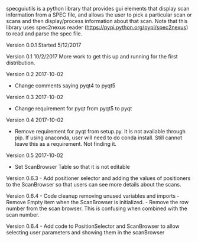 specguiutils is a python library that provides gui elements that display scan information from a SPEC file, and allows the user
to pick a particular scan or scans and then display/process information about that scan.  Note that this library uses spec2nexus
 reader (https://pypi.python.org/pypi/spec2nexus) to read and parse the spec file.

Version 0.0.1 
	Started 5/12/2017
	
Version 0.1    10/2/2017
More work to get this up and running for the first distribution.

Version 0.2   2017-10-02
  - Change comments saying pyqt4 to pyqt5 
  
Version 0.3   2017-10-02
  - Change requirement for pyqt from pyqt5 to pyqt
  
Version 0.4   2017-10-02
  - Remove requirement for pyqt from setup.py.  It is not available through pip.
    If using anaconda, user will need to do conda install.  Still cannot leave 
    this as a requirement.  Not finding it.
    
Version 0.5 2017-10-02
   - Set ScanBrowser Table so that it is not editable
   
Version 0.6.3 
    - Add positioner selector and adding the values of positioners to 
    the ScanBrowser so that users can see more details about the scans.
    
    
Version 0.6.4
    - Code cleanup removing unused variables and imports
    - Remove Empty item when the ScanBrowser is initialized.
    - Remove the row number from the scan browser.  This is confusing 
    when combined with the scan number.
    
Version 0.6.4
    - Add code to PositionSelector and ScanBrowser to allow selecting 
    user parameters and showing them in the scanBrowser